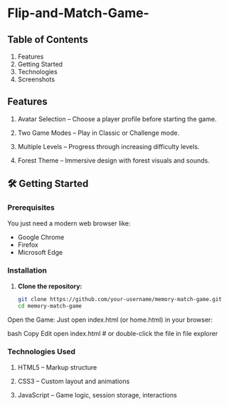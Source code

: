 # Flip-and-Match-Game-
##  Table of Contents
1) Features
2) Getting Started
3) Technologies 
4) Screenshots


##  Features

1) Avatar Selection – Choose a player profile before starting the game.

2) Two Game Modes – Play in Classic or Challenge mode.

3) Multiple Levels – Progress through increasing difficulty levels.

4) Forest Theme – Immersive design with forest visuals and sounds.

## 🛠️ Getting Started

### Prerequisites
You just need a modern web browser like:
- Google Chrome
- Firefox
- Microsoft Edge

### Installation
1. **Clone the repository:**
   ```bash
   git clone https://github.com/your-username/memory-match-game.git
   cd memory-match-game
Open the Game:
Just open index.html (or home.html) in your browser:

bash
Copy
Edit
open index.html  # or double-click the file in file explorer


###  Technologies Used
1) HTML5 – Markup structure

2) CSS3 – Custom layout and animations

3) JavaScript – Game logic, session storage, interactions


